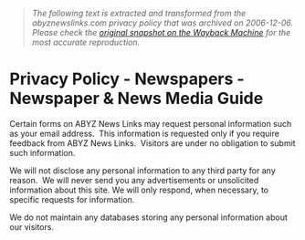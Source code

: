 > *The following text is extracted and transformed from the abyznewslinks.com privacy policy that was archived on 2006-12-06. Please check the [original snapshot on the Wayback Machine](https://web.archive.org/web/20061206130308id_/http%3A//www.abyznewslinks.com/priva.htm) for the most accurate reproduction.*

# Privacy Policy - Newspapers - Newspaper & News Media Guide

Certain forms on ABYZ News Links may request personal information such as your email address.  This information is requested only if you require feedback from ABYZ News Links.  Visitors are under no obligation to submit such information.

We will not disclose any personal information to any third party for any reason.  We will never send you any advertisements or unsolicited information about this site. We will only respond, when necessary, to specific requests for information.

We do not maintain any databases storing any personal information about our visitors.
